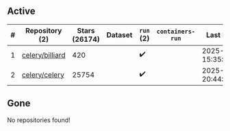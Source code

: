 ## Active
| # | Repository (2) | Stars (26174) | Dataset | `run` (2) | `containers-run` | Last Modified |
| --- | --- | --- | --- | --- | --- | --- |
| 1 | [celery/billiard](https://github.com/celery/billiard) | 420 |  | :heavy_check_mark: |  | 2025-03-06 15:35:25+00:00 |
| 2 | [celery/celery](https://github.com/celery/celery) | 25754 |  | :heavy_check_mark: |  | 2025-03-06 20:44:54+00:00 |

## Gone
No repositories found!
